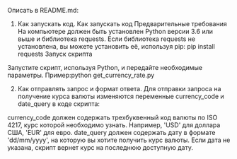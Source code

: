 
Описать в README.md:
1. Как запускать код.
Как запускать код
Предварительные требования
На компьютере должен быть установлен Python версии 3.6 или выше и библиотека requests. Если библиотека requests не установлена, вы можете установить её, используя pip:
pip install requests
Запуск скрипта

Запустите скрипт, используя Python, и передайте необходимые параметры. 
Пример:python get_currency_rate.py


2. Как отправлять запрос и формат ответа. 
Для отправки запроса на получение курса валюты изменяются переменные currency_code и date_query в коде скрипта:

currency_code должен содержать трехбуквенный код валюты по ISO 4217, курс которой необходимо узнать. Например, 'USD' для доллара США, 'EUR' для евро.
date_query должен содержать дату в формате 'dd/mm/yyyy', на которую вы хотите получить курс валюты. Если дата не указана, скрипт вернет курс на последнюю доступную дату.